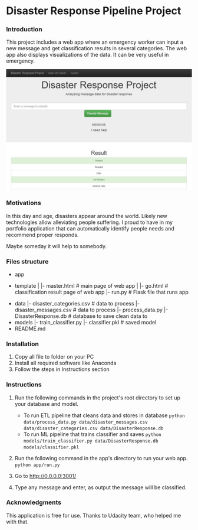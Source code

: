 # Disaster Response Pipeline Project

### Introduction
This project includes a web app where an emergency worker can input a new message and get classification results in several categories. The web app also displays visualizations of the data. It can be very useful in emergency.

<img src="https://github.com/AlexeiSmirnov84/Disaster-respons/blob/main/web_interface.JPG?raw=true">

### Motivations
In this day and age, disasters appear around the world. Likely new technologies allow alleviating people suffering. I proud to have in my portfolio application that can automatically identify people needs and recommend proper responds. 

Maybe someday it will help to somebody.

### Files structure
* app 
 - template
 | |- master.html # main page of web app
 | |- go.html # classification result page of web app
 |- run.py # Flask file that runs app
* data
|- disaster_categories.csv # data to process
|- disaster_messages.csv # data to process
|- process_data.py
|- DisasterResponse.db # database to save clean data to
* models
|- train_classifier.py
|- classifier.pkl # saved model
* README.md

### Installation
1. Copy all file to folder on your PC
2. Install all required software like Anaconda
3. Follow the steps in Instructions section

### Instructions
1. Run the following commands in the project's root directory to set up your database and model.

    - To run ETL pipeline that cleans data and stores in database
        `python data/process_data.py data/disaster_messages.csv data/disaster_categories.csv data/DisasterResponse.db`
    - To run ML pipeline that trains classifier and saves
        `python models/train_classifier.py data/DisasterResponse.db models/classifier.pkl`

2. Run the following command in the app's directory to run your web app.
    `python app/run.py`

3. Go to http://0.0.0.0:3001/

4. Type any message and enter, as output the message will be classified.

### Acknowledgments
This application is free for use. Thanks to Udacity team, who helped me with that.
